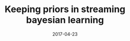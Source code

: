 ---
title: "Keeping priors in streaming bayesian learning"
collection: publications
permalink: /publication/2017-04-23-nan
date: 2017-04-23
venue: 'PAKDD'
---
